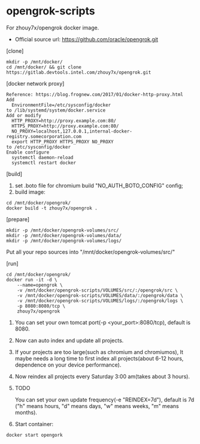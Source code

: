 # opengrok-scripts
For zhouy7x/opengrok docker image. 

* Official source url: https://github.com/oracle/opengrok.git

[clone]
```
mkdir -p /mnt/docker/
cd /mnt/docker/ && git clone https://gitlab.devtools.intel.com/zhouy7x/opengrok.git
```

[docker network proxy]
```
Reference: https://blog.frognew.com/2017/01/docker-http-proxy.html
Add
  EnvironmentFile=/etc/sysconfig/docker
to /lib/systemd/system/docker.service
Add or modify
  HTTP_PROXY=http://proxy.example.com:80/
  HTTPS_PROXY=http://proxy.example.com:80/
  NO_PROXY=localhost,127.0.0.1,internal-docker-registry.somecorporation.com
  export HTTP_PROXY HTTPS_PROXY NO_PROXY
to /etc/sysconfig/docker
Enable configure
  systemctl daemon-reload
  systemctl restart docker
```
[build]
1. set .boto file for chromium build "NO_AUTH_BOTO_CONFIG" config;
2. build image:
```
cd /mnt/docker/opengrok/
docker build -t zhouy7x/opengrok .
```
[prepare]
```
mkdir -p /mnt/docker/opengrok-volumes/src/
mkdir -p /mnt/docker/opengrok-volumes/data/
mkdir -p /mnt/docker/opengrok-volumes/logs/
```
Put all your repo sources into "/mnt/docker/opengrok-volumes/src/"

[run]
```
cd /mnt/docker/opengrok/
docker run -it -d \
	--name=opengrok \
	-v /mnt/docker/opengrok-scripts/VOLUMES/src/:/opengrok/src \
	-v /mnt/docker/opengrok-scripts/VOLUMES/data/:/opengrok/data \
	-v /mnt/docker/opengrok-scripts/VOLUMES/logs/:/opengrok/logs \
	-p 8080:8080/tcp \
	zhouy7x/opengrok
```
1. You can set your own tomcat port(-p <your_port>:8080/tcp), default is 8080.
2. Now can auto index and update all projects.
3. If your projects are too large(such as chromium and chromiumos), It maybe needs
a long time to first index all projects(about 6-12 hours, dependence on your device performance).
4. Now reindex all projects every Saturday 3:00 am(takes about 3 hours).
5. TODO

    You can set your own update frequency(-e "REINDEX=7d"), default is 7d
    ("h" means hours, "d" means days, "w" means weeks, "m" means months).
6. Start container:
```
docker start opengork
```
